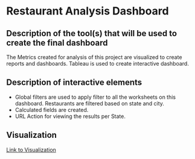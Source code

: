 # Restaurant Analysis Dashboard

## Description of the tool(s) that will be used to create the final dashboard

The Metrics created for analysis of this project are visualized to create reports and dashboards. Tableau is used to create interactive dashboard.

## Description of interactive elements

- Global filters are used to apply filter to all the worksheets on this dashboard. Restaurants are filtered based on state and city.
- Calculated fields are created.
- URL Action for viewing the results per State.

## Visualization

[Link to Visualization](https://public.tableau.com/profile/shanu.joseph#!/vizhome/RestaurantBusinessAnalysis/Story1?publish=yes)



